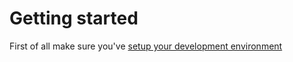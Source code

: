 # Getting started

First of all make sure you've [setup your development environment](./README.MD#getting_started)
